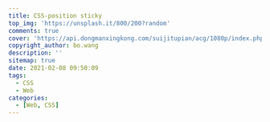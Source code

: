 ```yaml
---
title: CSS-position sticky
top_img: 'https://unsplash.it/800/200?random'
comments: true
cover: 'https://api.dongmanxingkong.com/suijitupian/acg/1080p/index.php'
copyright_author: bo.wang
description: ''
sitemap: true
date: 2021-02-08 09:50:09
tags:
  - CSS
  - Web
categories:
  - [Web, CSS]
---
```

